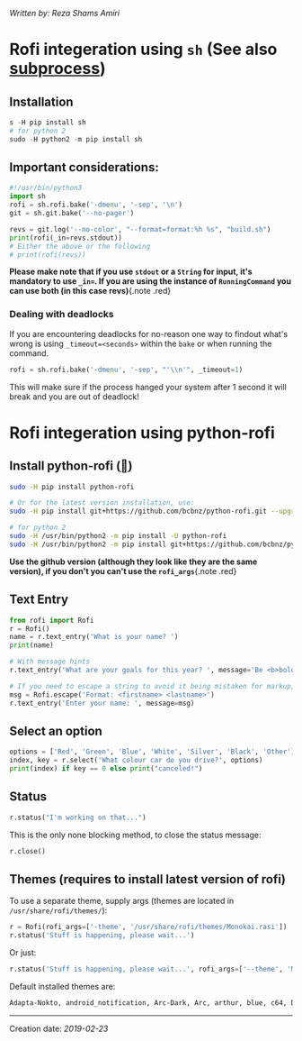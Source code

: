 _Written by: Reza Shams Amiri_
# Rofi integeration using `sh` (See also [subprocess][S])

## Installation
``` python
s -H pip install sh
# for python 2
sudo -H python2 -m pip install sh
```
## Important considerations:
``` python
#!/usr/bin/python3
import sh
rofi = sh.rofi.bake('-dmenu', '-sep', '\n')
git = sh.git.bake('--no-pager')

revs = git.log('--no-color', "--format=format:%h %s", "build.sh")
print(rofi(_in=revs.stdout))
# Either the above or the following
# print(rofi(revs))
```
**Please make note that if you use **`stdout`** or a `String` for input, it's mandatory to use `_in=`. If you are using the instance of `RunningCommand` you can use both (in this case revs)**{.note .red}

### Dealing with deadlocks
If you are encountering deadlocks for no-reason one way to findout what's wrong is using `_timeout=<seconds>` within the `bake` or when running the command.
``` python
rofi = sh.rofi.bake('-dmenu', '-sep', "'\\n'", _timeout=1)
```
This will make sure if the process hanged your system after 1 second it will break and you are out of deadlock!

# Rofi integeration using python-rofi

## Install python-rofi ([][GBPRAPMTMSGWR])

``` sh
sudo -H pip install python-rofi

# Or for the latest version installation, use: 
sudo -H pip install git+https://github.com/bcbnz/python-rofi.git --upgrade

# for python 2
sudo -H /usr/bin/python2 -m pip install -U python-rofi
sudo -H /usr/bin/python2 -m pip install git+https://github.com/bcbnz/python-rofi.git --upgrade
```
**Use the github version (although they look like they are the same version), if you don't you can't use the `rofi_args`**{.note .red}
## Text Entry
``` python
from rofi import Rofi
r = Rofi()
name = r.text_entry('What is your name? ')
print(name)

# With message hints
r.text_entry('What are your goals for this year? ', message='Be <b>bold</b>!')

# If you need to escape a string to avoid it being mistaken for markup, use the Rofi.escape() class method:
msg = Rofi.escape('Format: <firstname> <lastname>')
r.text_entry('Enter your name: ', message=msg)
```

## Select an option
``` python
options = ['Red', 'Green', 'Blue', 'White', 'Silver', 'Black', 'Other']
index, key = r.select('What colour car do you drive?', options)
print(index) if key == 0 else print("canceled!")
```

## Status
``` python
r.status("I'm working on that...")
```
This is the only none blocking method, to close the status message:
``` python
r.close()
```

## Themes (requires to install latest version of rofi)
To use a separate theme, supply args (themes are located in `/usr/share/rofi/themes/`):

``` python
r = Rofi(rofi_args=['-theme', '/usr/share/rofi/themes/Monokai.rasi'])
r.status('Stuff is happening, please wait...')
```
Or just:
``` python
r.status('Stuff is happening, please wait...', rofi_args=['--theme', 'Monokai'])
```
Default installed themes are:
``` sh
Adapta-Nokto, android_notification, Arc-Dark, Arc, arthur, blue, c64, DarkBlue, dmenu, glue_pro_blue, gruvbox-common, gruvbox-dark-hard, gruvbox-dark, gruvbox-dark-soft, gruvbox-light-hard, gruvbox-light, gruvbox-light-soft, Indego, lb, Monokai, paper-float, Paper, Pop-Dark, purple, sidebar, solarized_alternate, solarized
```
* * *
Creation date: _2019-02-23_

[GBPRAPMTMSGWR]: https://github.com/bcbnz/python-rofi
[S]: /python/lang/subprocess